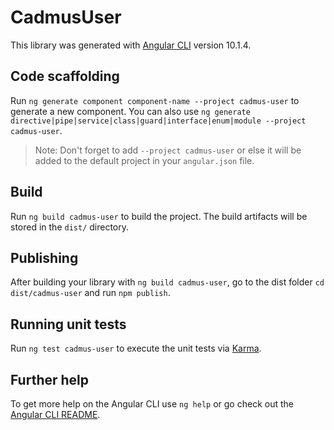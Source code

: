 # CadmusUser

This library was generated with [Angular CLI](https://github.com/angular/angular-cli) version 10.1.4.

## Code scaffolding

Run `ng generate component component-name --project cadmus-user` to generate a new component. You can also use `ng generate directive|pipe|service|class|guard|interface|enum|module --project cadmus-user`.
> Note: Don't forget to add `--project cadmus-user` or else it will be added to the default project in your `angular.json` file. 

## Build

Run `ng build cadmus-user` to build the project. The build artifacts will be stored in the `dist/` directory.

## Publishing

After building your library with `ng build cadmus-user`, go to the dist folder `cd dist/cadmus-user` and run `npm publish`.

## Running unit tests

Run `ng test cadmus-user` to execute the unit tests via [Karma](https://karma-runner.github.io).

## Further help

To get more help on the Angular CLI use `ng help` or go check out the [Angular CLI README](https://github.com/angular/angular-cli/blob/master/README.md).
